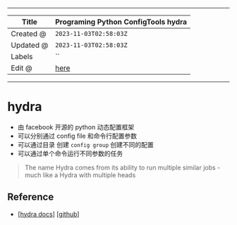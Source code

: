 -----

| Title     | Programing Python ConfigTools hydra                  |
| --------- | ---------------------------------------------------- |
| Created @ | `2023-11-03T02:58:03Z`                               |
| Updated @ | `2023-11-03T02:58:03Z`                               |
| Labels    | \`\`                                                 |
| Edit @    | [here](https://github.com/junxnone/xwiki/issues/298) |

-----

# hydra

  - 由 facebook 开源的 python 动态配置框架
  - 可以分别通过 config file 和命令行配置参数
  - 可以通过目录 创建 `config group` 创建不同的配置
  - 可以通过单个命令运行不同参数的任务

> The name Hydra comes from its ability to run multiple similar jobs -
> much like a Hydra with multiple heads

## Reference

  - \[[hydra docs](https://hydra.cc/docs/intro/)\]
    \[[github](https://github.com/facebookresearch/hydra)\]
